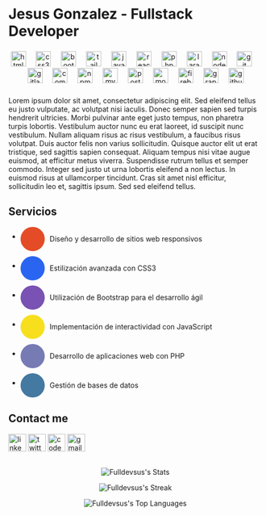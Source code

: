 <h1 align="left">Jesus Gonzalez - Fullstack Developer</h1>

###

<div align="center">
  <img src="https://cdn.jsdelivr.net/gh/devicons/devicon/icons/html5/html5-original.svg" height="30" alt="html5 logo"  />
  <img width="12" />
  <img src="https://cdn.jsdelivr.net/gh/devicons/devicon/icons/css3/css3-original.svg" height="30" alt="css3 logo"  />
  <img width="12" />
  <img src="https://cdn.jsdelivr.net/gh/devicons/devicon/icons/bootstrap/bootstrap-original.svg" height="30" alt="bootstrap logo"  />
  <img width="12" />
  <img src="https://skillicons.dev/icons?i=tailwind" height="30" alt="tailwindcss logo"  />
  <img width="12" />
  <img src="https://cdn.jsdelivr.net/gh/devicons/devicon/icons/javascript/javascript-original.svg" height="30" alt="javascript logo"  />
  <img width="12" />
  <img src="https://cdn.jsdelivr.net/gh/devicons/devicon/icons/react/react-original.svg" height="30" alt="react logo"  />
  <img width="12" />
  <img src="https://cdn.jsdelivr.net/gh/devicons/devicon/icons/php/php-original.svg" height="30" alt="php logo"  />
  <img width="12" />
  <img src="https://cdn.simpleicons.org/laravel/FF2D20" height="30" alt="laravel logo"  />
  <img width="12" />
  <img src="https://cdn.jsdelivr.net/gh/devicons/devicon/icons/nodejs/nodejs-original.svg" height="30" alt="nodejs logo"  />
  <img width="12" />
  <img src="https://cdn.jsdelivr.net/gh/devicons/devicon/icons/git/git-original.svg" height="30" alt="git logo"  />
  <img width="12" />
  <img src="https://cdn.jsdelivr.net/gh/devicons/devicon/icons/gitlab/gitlab-original.svg" height="30" alt="gitlab logo"  />
  <img width="12" />
  <img src="https://cdn.jsdelivr.net/gh/devicons/devicon/icons/composer/composer-original.svg" height="30" alt="composer logo"  />
  <img width="12" />
  <img src="https://cdn.jsdelivr.net/gh/devicons/devicon/icons/npm/npm-original-wordmark.svg" height="30" alt="npm logo"  />
  <img width="12" />
  <img src="https://cdn.jsdelivr.net/gh/devicons/devicon/icons/mysql/mysql-original.svg" height="30" alt="mysql logo"  />
  <img width="12" />
  <img src="https://cdn.jsdelivr.net/gh/devicons/devicon/icons/postgresql/postgresql-original.svg" height="30" alt="postgresql logo"  />
  <img width="12" />
  <img src="https://cdn.jsdelivr.net/gh/devicons/devicon/icons/mongodb/mongodb-original.svg" height="30" alt="mongodb logo"  />
  <img width="12" />
  <img src="https://cdn.jsdelivr.net/gh/devicons/devicon/icons/firebase/firebase-plain.svg" height="30" alt="firebase logo"  />
  <img width="12" />
  <img src="https://cdn.jsdelivr.net/gh/devicons/devicon/icons/graphql/graphql-plain.svg" height="30" alt="graphql logo"  />
  <img width="12" />
  <img src="https://cdn.jsdelivr.net/gh/devicons/devicon/icons/github/github-original.svg" height="30" alt="github logo"  />
</div>

###

<p align="left">Lorem ipsum dolor sit amet, consectetur adipiscing elit. Sed eleifend tellus eu justo vulputate, ac volutpat nisi iaculis. Donec semper sapien sed turpis hendrerit ultricies. Morbi pulvinar ante eget justo tempus, non pharetra turpis lobortis. Vestibulum auctor nunc eu erat laoreet, id suscipit nunc vestibulum. Nullam aliquam risus ac risus vestibulum, a faucibus risus volutpat. Duis auctor felis non varius sollicitudin. Quisque auctor elit ut erat tristique, sed sagittis sapien consequat. Aliquam tempus nisi vitae augue euismod, at efficitur metus viverra. Suspendisse rutrum tellus et semper commodo. Integer sed justo ut urna lobortis eleifend a non lectus. In euismod risus at ullamcorper tincidunt. Cras sit amet nisl efficitur, sollicitudin leo et, sagittis ipsum. Sed sed eleifend tellus.
</p>



###
  <div class="container">
    <div class="content">
      <h2 class="section-heading">Servicios</h2>
      <ul class="section-content">
        <li>
          <div style="display: flex; align-items: center; margin-bottom: 10px;">
            <div style="background-color: #e34c26; width: 48px; height: 48px; border-radius: 50%; display: flex; align-items: center; justify-content: center;">
              <i class="fab fa-html5" style="color: #fff; font-size: 24px;"></i>
            </div>
            <span style="margin-left: 10px;">Diseño y desarrollo de sitios web responsivos</span>
          </div>
        </li>
        <li>
          <div style="display: flex; align-items: center; margin-bottom: 10px;">
            <div style="background-color: #2965f1; width: 48px; height: 48px; border-radius: 50%; display: flex; align-items: center; justify-content: center;">
              <i class="fab fa-css3-alt" style="color: #fff; font-size: 24px;"></i>
            </div>
            <span style="margin-left: 10px;">Estilización avanzada con CSS3</span>
          </div>
        </li>
        <li>
          <div style="display: flex; align-items: center; margin-bottom: 10px;">
            <div style="background-color: #7952b3; width: 48px; height: 48px; border-radius: 50%; display: flex; align-items: center; justify-content: center;">
              <i class="fab fa-bootstrap" style="color: #fff; font-size: 24px;"></i>
            </div>
            <span style="margin-left: 10px;">Utilización de Bootstrap para el desarrollo ágil</span>
          </div>
        </li>
        <li>
          <div style="display: flex; align-items: center; margin-bottom: 10px;">
            <div style="background-color: #f7df1e; width: 48px; height: 48px; border-radius: 50%; display: flex; align-items: center; justify-content: center;">
              <i class="fab fa-js" style="color: #fff; font-size: 24px;"></i>
            </div>
            <span style="margin-left: 10px;">Implementación de interactividad con JavaScript</span>
          </div>
        </li>
        <li>
          <div style="display: flex; align-items: center; margin-bottom: 10px;">
            <div style="background-color: #777bb4; width: 48px; height: 48px; border-radius: 50%; display: flex; align-items: center; justify-content: center;">
              <i class="fab fa-php" style="color: #fff; font-size: 24px;"></i>
            </div>
            <span style="margin-left: 10px;">Desarrollo de aplicaciones web con PHP</span>
          </div>
        </li>
        <li>
          <div style="display: flex; align-items: center; margin-bottom: 10px;">
            <div style="background-color: #4479a1; width: 48px; height: 48px; border-radius: 50%; display: flex; align-items: center; justify-content: center;">
              <i class="fas fa-database" style="color: #fff; font-size: 24px;"></i>
            </div>
            <span style="margin-left: 10px;">Gestión de bases de datos</span>
          </div>
        </li>
      </ul>

      
  ## Contact me
<div align="left">
  <img src="https://img.shields.io/static/v1?message=LinkedIn&logo=linkedin&label=&color=0077B5&logoColor=white&labelColor=&style=for-the-badge" height="35" alt="linkedin logo"  />
  <img src="https://img.shields.io/static/v1?message=Twitter&logo=twitter&label=&color=1DA1F2&logoColor=white&labelColor=&style=for-the-badge" height="35" alt="twitter logo"  />
  <img src="https://img.shields.io/static/v1?message=Codepen&logo=codepen&label=&color=000000&logoColor=white&labelColor=&style=for-the-badge" height="35" alt="codepen logo"  />
  <img src="https://img.shields.io/static/v1?message=Gmail&logo=gmail&label=&color=D14836&logoColor=white&labelColor=&style=for-the-badge" height="35" alt="gmail logo"  />
</div>

##
<div align="center">
  
![Fulldevsus's Stats](https://github-readme-stats.vercel.app/api?username=Fulldevsus&theme=onedark&show_icons=true&hide_border=false&count_private=true)



  
![Fulldevsus's Streak](https://github-readme-streak-stats.herokuapp.com/?user=Fulldevsus&theme=onedark&hide_border=false)


![Fulldevsus's Top Languages](https://github-readme-stats.vercel.app/api/top-langs/?username=Fulldevsus&theme=onedark&show_icons=true&hide_border=false&layout=compact)

</div> 




